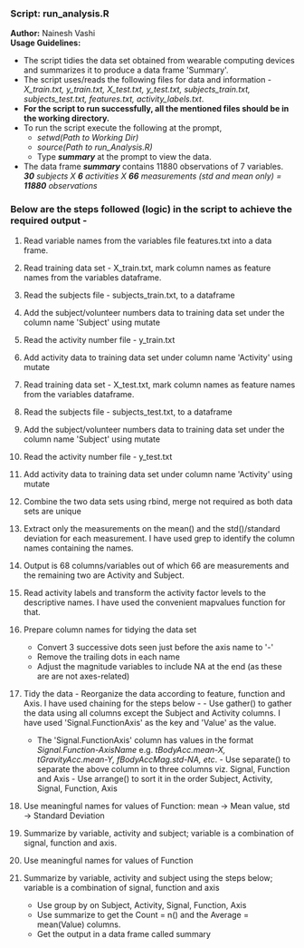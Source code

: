 ### Script: run_analysis.R 
**Author:** Nainesh Vashi  
**Usage Guidelines:**  
- The script tidies the data set obtained from wearable computing devices and summarizes it to produce a data frame 'Summary'.
- The script uses/reads the following files for data and information - *X_train.txt, y_train.txt, X_test.txt, y_test.txt, subjects_train.txt, subjects_test.txt, features.txt, activity_labels.txt*. 
- **For the script to run successfully, all the mentioned files should be in the working directory.**  
- To run the script execute the following at the prompt,  
	- *setwd(Path to Working Dir)*
	- *source(Path to run_Analysis.R)*
	- Type **_summary_** at the prompt to view the data.
- The data frame **_summary_** contains 11880 observations of 7 variables.  *__30__ subjects X __6__ activities X __66__ measurements (std and mean only) = __11880__ observations*

	
### Below are the steps followed (logic) in the script to achieve the required output -

1. Read variable names from the variables file features.txt into a data frame.
2. Read training data set - X_train.txt, mark column names as feature names from the variables dataframe.

3. Read the subjects file - subjects_train.txt, to a dataframe 
4. Add the subject/volunteer numbers data to training data set under the column name 'Subject' using mutate

5. Read the activity number file - y_train.txt
6. Add activity data to training data set under column name 'Activity' using mutate

7. Read training data set - X_test.txt, mark column names as feature names from the variables dataframe.

8. Read the subjects file - subjects_test.txt, to a dataframe 
9. Add the subject/volunteer numbers data to training data set under the column name 'Subject' using mutate

10. Read the activity number file - y_test.txt
11.  Add activity data to training data set under column name 'Activity' using mutate

12. Combine the two data sets using rbind, merge not required as both data sets are unique

13. Extract only the measurements on the mean() and the std()/standard deviation for each measurement.  I have used grep to identify the column names containing the names. 
14. Output is 68 columns/variables out of which 66 are measurements and the remaining two are Activity and Subject.

15. Read activity labels and transform the activity factor levels to the descriptive names.  I have used the convenient mapvalues function for that.

16. Prepare column names for tidying the data set
	- Convert 3 successive dots seen just before the axis name to '-'
	- Remove the trailing dots in each name
	- Adjust the magnitude variables to include NA at the end (as these are are not axes-related)

17.  Tidy the data - Reorganize the data according to feature, function and Axis.  I have used chaining for the steps below -
	- Use gather() to gather the data using all columns except the Subject and Activity columns.  I have used 'Signal.FunctionAxis' as the key and 'Value' as the value.
		- The 'Signal.FunctionAxis' column has values in the format *Signal.Function-AxisName* e.g. *tBodyAcc.mean-X, tGravityAcc.mean-Y, fBodyAccMag.std-NA, etc*.
	- Use separate() to separate the above column in to three columns viz. Signal, Function and Axis
	- Use arrange() to sort it in the order Subject, Activity, Signal, Function, Axis

18. Use meaningful names for values of Function: mean -> Mean value, std -> Standard Deviation
19. Summarize by variable, activity and subject; variable is a combination of signal, function and axis.

20. Use meaningful names for values of Function

21. Summarize by variable, activity and subject using the steps below; variable is a combination of signal, function and axis
	- Use group by on Subject, Activity, Signal, Function, Axis
	- Use summarize to get the Count = n() and the Average = mean(Value) columns. 
	- Get the output in a data frame called summary
	
